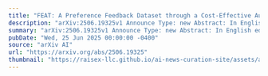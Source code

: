 ```yaml
---
title: "FEAT: A Preference Feedback Dataset through a Cost-Effective Auto-Generation and Labeling Framework for English AI Tutoring"
description: "arXiv:2506.19325v1 Announce Type: new Abstract: In English education tutoring, teacher feedback is essential for guiding students. Recently, AI-based tutoring systems have emerged to assist teachers; however, these systems require high-quality and large-scale teacher feedback data, which is both time-consuming and costly to generate manually. In this study, we propose FEAT, a cost-effective framework for generating teacher feedback, and have constructed three complementary datasets: (1) DIRECT-Manual (DM), where both humans and large language models (LLMs) collaboratively generate high-quality teacher feedback, albeit at a higher cost; (2) DIRECT-Generated (DG), an LLM-only generated, cost-effective dataset with lower quality;, and (3) DIRECT-Augmented (DA), primarily based on DG with a small portion of DM added to enhance quality while maintaining cost-efficiency. Experimental results showed that incorporating a small portion of DM (5-10%) into DG leads to superior performance compared to using 100% DM alone."
summary: "arXiv:2506.19325v1 Announce Type: new Abstract: In English education tutoring, teacher feedback is essential for guiding students. Recently, AI-based tutoring systems have emerged to assist teachers; however, these systems require high-quality and large-scale teacher feedback data, which is both time-consuming and costly to generate manually. In this study, we propose FEAT, a cost-effective framework for generating teacher feedback, and have constructed three complementary datasets: (1) DIRECT-Manual (DM), where both humans and large language models (LLMs) collaboratively generate high-quality teacher feedback, albeit at a higher cost; (2) DIRECT-Generated (DG), an LLM-only generated, cost-effective dataset with lower quality;, and (3) DIRECT-Augmented (DA), primarily based on DG with a small portion of DM added to enhance quality while maintaining cost-efficiency. Experimental results showed that incorporating a small portion of DM (5-10%) into DG leads to superior performance compared to using 100% DM alone."
pubDate: "Wed, 25 Jun 2025 00:00:00 -0400"
source: "arXiv AI"
url: "https://arxiv.org/abs/2506.19325"
thumbnail: "https://raisex-llc.github.io/ai-news-curation-site/assets/arxiv.png"
---
```


